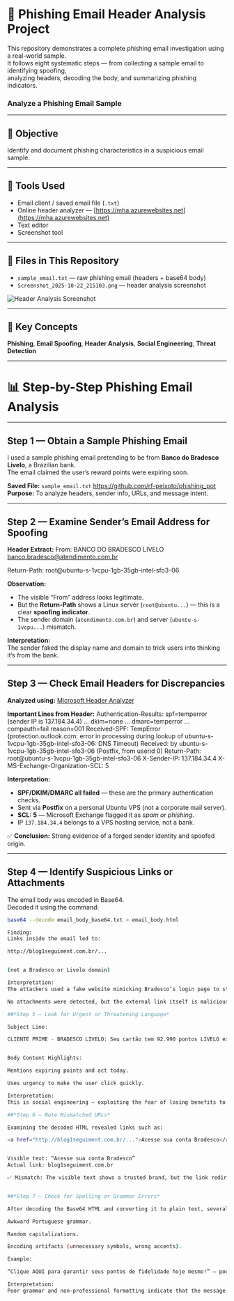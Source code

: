 # 📧 Phishing Email Header Analysis Project

This repository demonstrates a complete phishing email investigation using a real-world sample.  
It follows eight systematic steps — from collecting a sample email to identifying spoofing,  
analyzing headers, decoding the body, and summarizing phishing indicators.

 
### Analyze a Phishing Email Sample

---

## 🎯 Objective
Identify and document phishing characteristics in a suspicious email sample.

---

## 🧰 Tools Used
- Email client / saved email file (`.txt`)
- Online header analyzer — [https://mha.azurewebsites.net](https://mha.azurewebsites.net)
- Text editor
- Screenshot tool

---

## 📁 Files in This Repository
- `sample_email.txt` — raw phishing email (headers + base64 body)  
- `Screenshot_2025-10-22_215103.png` — header analysis screenshot  

![Header Analysis Screenshot](Screenshot_2025-10-22_215103.png)

---

## 🧩 Key Concepts
**Phishing**, **Email Spoofing**, **Header Analysis**, **Social Engineering**, **Threat Detection**

---

# 📊 Step-by-Step Phishing Email Analysis

---

## Step 1 — Obtain a Sample Phishing Email

I used a sample phishing email pretending to be from **Banco do Bradesco Livelo**, a Brazilian bank.  
The email claimed the user’s reward points were expiring soon.

**Saved File:** `sample_email.txt`
https://github.com/rf-peixoto/phishing_pot
**Purpose:** To analyze headers, sender info, URLs, and message intent.

---

## Step 2 — Examine Sender’s Email Address for Spoofing

**Header Extract:**
From: BANCO DO BRADESCO LIVELO banco.bradesco@atendimento.com.br

Return-Path: root@ubuntu-s-1vcpu-1gb-35gb-intel-sfo3-06


**Observation:**
- The visible “From” address looks legitimate.
- But the **Return-Path** shows a Linux server (`root@ubuntu...`) — this is a clear **spoofing indicator**.
- The sender domain (`atendimento.com.br`) and server (`ubuntu-s-1vcpu...`) mismatch.

**Interpretation:**  
The sender faked the display name and domain to trick users into thinking it’s from the bank.

---

## Step 3 — Check Email Headers for Discrepancies

**Analyzed using:** [Microsoft Header Analyzer](https://mha.azurewebsites.net)

**Important Lines from Header:**
Authentication-Results: spf=temperror (sender IP is 137.184.34.4) ... dkim=none ... dmarc=temperror ... compauth=fail reason=001
Received-SPF: TempError (protection.outlook.com: error in processing during lookup of ubuntu-s-1vcpu-1gb-35gb-intel-sfo3-06: DNS Timeout)
Received: by ubuntu-s-1vcpu-1gb-35gb-intel-sfo3-06 (Postfix, from userid 0)
Return-Path: root@ubuntu-s-1vcpu-1gb-35gb-intel-sfo3-06
X-Sender-IP: 137.184.34.4
X-MS-Exchange-Organization-SCL: 5


**Interpretation:**
- **SPF/DKIM/DMARC all failed** — these are the primary authentication checks.
- Sent via **Postfix** on a personal Ubuntu VPS (not a corporate mail server).
- **SCL: 5** — Microsoft Exchange flagged it as *spam or phishing*.
- IP `137.184.34.4` belongs to a VPS hosting service, not a bank.

✅ **Conclusion:** Strong evidence of a forged sender identity and spoofed origin.

---

## Step 4 — Identify Suspicious Links or Attachments

The email body was encoded in Base64.  
Decoded it using the command:

```bash
base64 --decode email_body_base64.txt > email_body.html

Finding:
Links inside the email led to:

http://blog1seguiment.com.br/... 


(not a Bradesco or Livelo domain)

Interpretation:
The attackers used a fake website mimicking Bradesco’s login page to steal credentials.

No attachments were detected, but the external link itself is malicious.

##*Step 5 — Look for Urgent or Threatening Language*

Subject Line:

CLIENTE PRIME - BRADESCO LIVELO: Seu cartão tem 92.990 pontos LIVELO expirando hoje!


Body Content Highlights:

Mentions expiring points and act today.

Uses urgency to make the user click quickly.

Interpretation:
This is social engineering — exploiting the fear of losing benefits to drive user action.

##*Step 6 — Note Mismatched URLs*

Examining the decoded HTML revealed links such as:

<a href="http://blog1seguiment.com.br/...">Acesse sua conta Bradesco</a>


Visible text: “Acesse sua conta Bradesco”
Actual link: blog1seguiment.com.br

✅ Mismatch: The visible text shows a trusted brand, but the link redirects to a fake domain — clear phishing technique.


##*Step 7 — Check for Spelling or Grammar Errors*

After decoding the Base64 HTML and converting it to plain text, several issues were visible:

Awkward Portuguese grammar.

Random capitalizations.

Encoding artifacts (unnecessary symbols, wrong accents).

Example:

“Clique AQUI para garantir seus pontos de fidelidade hoje mesmo!” — poor phrasing typical of automated phishing generators.

Interpretation:
Poor grammar and non-professional formatting indicate that the message was not crafted by the legitimate organization.


